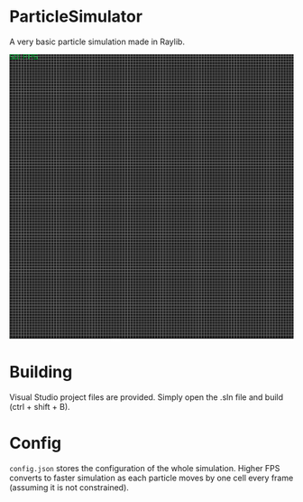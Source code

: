 # ParticleSimulator

A very basic particle simulation made in Raylib.

![til](./sim.gif)

# Building

Visual Studio project files are provided. Simply open the .sln file and build (ctrl + shift + B).

# Config

`config.json` stores the configuration of the whole simulation.
Higher FPS converts to faster simulation as each particle moves by one cell every frame (assuming it is not constrained).